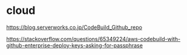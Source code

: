 # cloud

https://blog.serverworks.co.jp/CodeBuild_Github_repo


https://stackoverflow.com/questions/65349224/aws-codebuild-with-github-enterprise-deploy-keys-asking-for-passphrase
